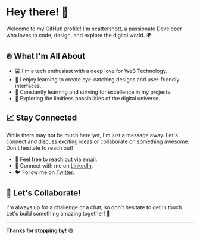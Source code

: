 # Hey there! 👋

Welcome to my GitHub profile! I'm scattershott, a passionate Developer who loves to code, design, and explore the digital world. 🌍

## 🔥 What I'm All About

- 💻 I'm a tech enthusiast with a deep love for WeB Technology.
- 🎨 I enjoy learning to create eye-catching designs and user-friendly interfaces.
- 🚀 Constantly learning and striving for excellence in my projects.
- 🌟 Exploring the limitless possibilities of the digital universe.

## 📈 Stay Connected

While there may not be much here yet, I'm just a message away. Let's connect and discuss exciting ideas or collaborate on something awesome. Don't hesitate to reach out!

- 📧 Feel free to reach out via [email](https://mail.google.com/mail/u/0/#inbox).
- 💬 Connect with me on [LinkedIn](https://www.linkedin.com/in/rajesh-kumar-pradhan04/).
- 🐦 Follow me on [Twitter](https://twitter.com/scattershott_xx).

## 🌟 Let's Collaborate!

I'm always up for a challenge or a chat, so don't hesitate to get in touch. Let's build something amazing together! 💪

---

**Thanks for stopping by!** 😄
